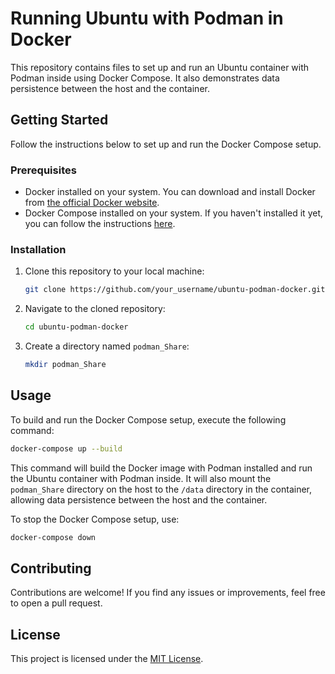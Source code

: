 
# Running Ubuntu with Podman in Docker

This repository contains files to set up and run an Ubuntu container with Podman inside using Docker Compose. It also demonstrates data persistence between the host and the container.

## Getting Started

Follow the instructions below to set up and run the Docker Compose setup.

### Prerequisites

- Docker installed on your system. You can download and install Docker from [the official Docker website](https://www.docker.com/get-started).
- Docker Compose installed on your system. If you haven't installed it yet, you can follow the instructions [here](https://docs.docker.com/compose/install/).

### Installation

1. Clone this repository to your local machine:

   ```bash
   git clone https://github.com/your_username/ubuntu-podman-docker.git
   ```

2. Navigate to the cloned repository:

   ```bash
   cd ubuntu-podman-docker
   ```

3. Create a directory named `podman_Share`:

   ```bash
   mkdir podman_Share
   ```

## Usage

To build and run the Docker Compose setup, execute the following command:

```bash
docker-compose up --build
```

This command will build the Docker image with Podman installed and run the Ubuntu container with Podman inside. It will also mount the `podman_Share` directory on the host to the `/data` directory in the container, allowing data persistence between the host and the container.

To stop the Docker Compose setup, use:

```bash
docker-compose down
```

## Contributing

Contributions are welcome! If you find any issues or improvements, feel free to open a pull request.

## License

This project is licensed under the [MIT License](LICENSE).


